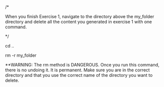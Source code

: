 /*

When you finish Exercise 1, navigate to the directory above the my_folder directory and 
delete all the content you generated in exercise 1 with one command.

*/

cd ..

rm -r my_folder



**WARNING: The rm method is DANGEROUS. Once you run this command, there is no undoing it. It is permanent. Make sure you are in the correct directory and that you use the correct name of the directory you want to delete.